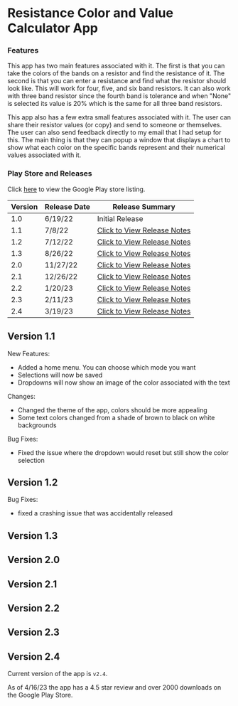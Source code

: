 # Resistance Color and Value Calculator App

### Features

This app has two main features associated with it. 
The first is that you can take the colors of the bands on a resistor and find the resistance of it.
The second is that you can enter a resistance and find what the resistor should look like.
This will work for four, five, and six band resistors. 
It can also work with three band resistor since the fourth band is tolerance and when "None" is selected its value is 20% which is the same for all three band resistors.

This app also has a few extra small features associated with it. The user can share their resistor values (or copy) and send to someone or themselves. The user can also 
send feedback directly to my email that I had setup for this. The main thing is that they can popup a window that displays a chart to show what each color on the 
specific bands represent and their numerical values associated with it.

### Play Store and Releases

Click [here](https://play.google.com/store/apps/details?id=com.brandoncano.resistancecalculator) to view the Google Play store listing.

| Version | Release Date | Release Summary |
| ------- | ------------ | --------------- |
| 1.0     | 6/19/22      | Initial Release |
| 1.1     | 7/8/22       | [Click to View Release Notes](#version-11) |
| 1.2     | 7/12/22      | [Click to View Release Notes](#version-12) |
| 1.3     | 8/26/22      | [Click to View Release Notes](#version-13) |
| 2.0     | 11/27/22     | [Click to View Release Notes](#version-20) |
| 2.1     | 12/26/22     | [Click to View Release Notes](#version-21) |
| 2.2     | 1/20/23      | [Click to View Release Notes](#version-22) |
| 2.3     | 2/11/23      | [Click to View Release Notes](#version-23) |
| 2.4     | 3/19/23      | [Click to View Release Notes](#version-24) |

## Version 1.1

New Features:
 - Added a home menu. You can choose which mode you want
 - Selections will now be saved
 - Dropdowns will now show an image of the color associated with the text

Changes:
 - Changed the theme of the app, colors should be more appealing
 - Some text colors changed from a shade of brown to black on white backgrounds

Bug Fixes:
 - Fixed the issue where the dropdown would reset but still show the color selection

## Version 1.2

Bug Fixes:
 - fixed a crashing issue that was accidentally released

## Version 1.3

## Version 2.0

## Version 2.1

## Version 2.2

## Version 2.3

## Version 2.4

Current version of the app is `v2.4`.

As of 4/16/23 the app has a 4.5 star review and over 2000 downloads on the Google Play Store.
